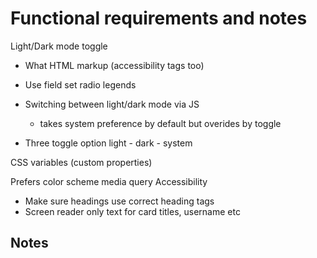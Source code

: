 # Functional requirements and notes

Light/Dark mode toggle
- What HTML markup (accessibility tags too)
- Use field set radio legends
- Switching between light/dark mode via JS
    - takes system preference by default but overides by toggle

- Three toggle option light - dark - system

CSS variables (custom properties)

Prefers color scheme media query
Accessibility
- Make sure headings use correct heading tags
- Screen reader only text for card titles, username etc

## Notes
